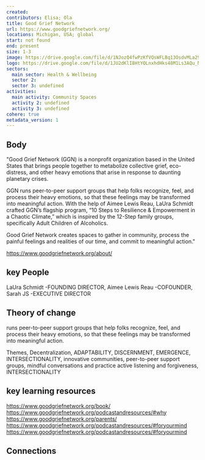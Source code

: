```yaml
---
created:
contributors: Elisa; Ola
title: Good Grief Network
url: https://www.goodgriefnetwork.org/
locations: Michigan, USA; global
start: not found
end: present
size: 1-3
image: https://drive.google.com/file/d/1NJozQ4fwPzKfVQsWFLBq13OsdvMLa297/view?usp=drive_link
logo: https://drive.google.com/file/d/1JU2dKlI8HtYOLnxhdHks48M1Ls3AQu_N/view?usp=drive_link
sectors:
  main sector: Health & Wellbeing
  sector 2: 
  sector 3: undefined
activities: 
  main activity: Community Spaces
  activity 2: undefined
  activity 3: undefined
cohere: true
metadata_version: 1
---
```



## Body

"Good Grief Network (GGN) is a nonprofit organization based in the United States that brings people together to metabolize collective grief, eco-distress, and other heavy emotions that arise in response to daunting planetary crises.

GGN runs peer-to-peer support groups that help folks recognize, feel, and process their heavy emotions, so that these feelings may be transformed into meaningful action. With the help of Aimee Lewis Reau, LaUra Schmidt crafted GGN’s flagship program, “10 Steps to Resilience & Empowerment in a Chaotic Climate,”  which is inspired by the 12-Step family groups, specifically Adult Children of Alcoholics.

Good Grief Network creates spaces to gather in community, process the painful feelings and realities of our time, and commit to meaningful action."

https://www.goodgriefnetwork.org/about/

## key People

LaUra Schmidt -FOUNDING DIRECTOR, Aimee Lewis Reau -COFOUNDER, Sarah JS -EXECUTIVE DIRECTOR

## Theory of change

runs peer-to-peer support groups that help folks recognize, feel, and process their heavy emotions, so that these feelings may be transformed into meaningful action.

Themes, 
Decentralization, 
ADAPTABILITY,
DISCERNMENT, 
EMERGENCE,
INTERSECTIONALITY, 
innovative communities,
peer-to-peer support groups,
mindful conversations and practice active listening and forgiveness,
INTERSECTIONALITY

## key learning resources

https://www.goodgriefnetwork.org/book/
https://www.goodgriefnetwork.org/podcastandresources/#why
https://www.goodgriefnetwork.org/parents/
https://www.goodgriefnetwork.org/podcastandresources/#foryourmind
https://www.goodgriefnetwork.org/podcastandresources/#foryourmind

## Connections





